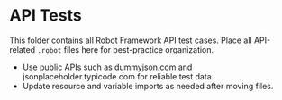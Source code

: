 # API Tests

This folder contains all Robot Framework API test cases. Place all API-related `.robot` files here for best-practice organization.

- Use public APIs such as dummyjson.com and jsonplaceholder.typicode.com for reliable test data.
- Update resource and variable imports as needed after moving files.

